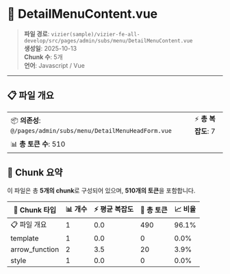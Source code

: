 # 📄 DetailMenuContent.vue

> **파일 경로**: `vizier(sample)/vizier-fe-all-develop/src/pages/admin/subs/menu/DetailMenuContent.vue`  
> **생성일**: 2025-10-13  
> **Chunk 수**: 5개  
> **언어**: Javascript / Vue
---





## 📋 파일 개요

| | |
|--|--|
| 📦 **의존성**: `@/pages/admin/subs/menu/DetailMenuHeadForm.vue` | ⚡ **총 복잡도**: 7 |
| 📊 **총 토큰 수**: 510 |  |






## 🧩 Chunk 요약

이 파일은 총 **5개의 chunk**로 구성되어 있으며, **510개의 토큰**을 포함합니다.

| 🧩 Chunk 타입 | 📊 개수 | ⚡ 평균 복잡도 | 📝 총 토큰 | 📈 비율 |
|---------------|--------|-------------|----------|--------|
| 📋 파일 개요 | 1 | 0.0 | 490 | 96.1% |
| template | 1 | 0.0 | 0 | 0.0% |
| arrow_function | 2 | 3.5 | 20 | 3.9% |
| style | 1 | 0.0 | 0 | 0.0% |


